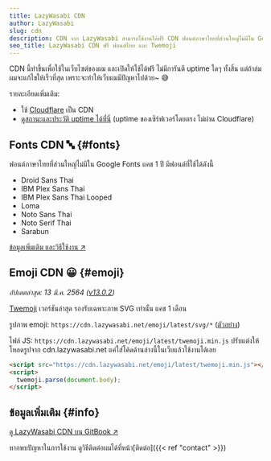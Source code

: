 ```yaml
---
title: LazyWasabi CDN
author: LazyWasabi
slug: cdn
description: CDN จาก LazyWasabi สามารถใช้งานได้ฟรี CDN ฟอนต์ภาษาไทยที่ส่วนใหญ่ไม่มีใน Google Fonts และ CDN Twemoji รูป emoji จากทวิตเตอร์
seo_title: LazyWasabi CDN ฟรี ฟอนต์ไทย และ Twemoji
---
```


CDN นี้ทำขึ้นเพื่อใช้ในเว็บไซต์ของผม และเปิดให้ใช้ได้ฟรี ไม่มีการันตี uptime ใดๆ ทั้งสิ้น แต่ถ้าล่มผมจะแก้ไขให้เร็วที่สุด เพราะจะทำให้เว็บผมมีปัญหาไปด้วย~ 😅

รายละเอียดเพิ่มเติม:

- ใช้ [Cloudflare](https://www.cloudflare.com/) เป็น CDN
- [ดูสถานะและประวัติ uptime ได้ที่นี่](https://uptime.lazywasabi.net/786121608) (uptime ของเซิร์ฟเวอร์โดยตรง ไม่ผ่าน Cloudflare)

## Fonts CDN 🔤 {#fonts}

ฟอนต์ภาษาไทยที่ส่วนใหญ่ไม่มีใน Google Fonts แคช 1 ปี มีฟอนต์ที่ใช้ได้ดังนี้

- Droid Sans Thai
- IBM Plex Sans Thai
- IBM Plex Sans Thai Looped
- Loma
- Noto Sans Thai
- Noto Serif Thai
- Sarabun

[ข้อมูลเพิ่มเติม และวิธีใช้งาน ↗](https://lazywasabi.gitbook.io/cdn/fonts)

## Emoji CDN 😀 {#emoji}

_อัปเดตล่าสุด: 13 มี.ค. 2564 ([v13.0.2](https://github.com/twitter/twemoji/releases/tag/v13.0.2))_

[Twemoji](https://github.com/twitter/twemoji) เวอร์ชันล่าสุด รองรับเฉพาะภาพ SVG เท่านั้น แคช 1 เดือน

รูปภาพ emoji: `https://cdn.lazywasabi.net/emoji/latest/svg/*` ([ตัวอย่าง](https://cdn.lazywasabi.net/emoji/latest/svg/1f600.svg))

ไฟล์ JS: `https://cdn.lazywasabi.net/emoji/latest/twemoji.min.js` ปรับแต่งให้โหลดรูปจาก cdn.lazywasabi.net แค่ใส่โค้ดด้านล่างนี้ในเว็บแล้วใช้งานได้เลย

```html
<script src="https://cdn.lazywasabi.net/emoji/latest/twemoji.min.js"></script>
<script>
  twemoji.parse(document.body);
</script>
```

## ข้อมูลเพิ่มเติม {#info}

[ดู LazyWasabi CDN บน GitBook ↗](https://lazywasabi.gitbook.io/cdn/)

หากพบปัญหาในการใช้งาน ดูวิธีติดต่อผมได้ที่หน้า[ติดต่อ]({{< ref "contact" >}})
